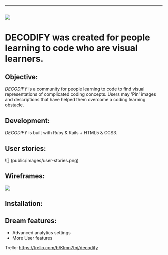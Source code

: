 ---
![](public/images/decodify.png)
-


# DECODIFY was created for people learning to code who are visual learners.
 
## Objective:

<i>DECODIFY</i> is a community for people learning to code to find visual representations of complicated coding concepts. Users may 'Pin' images and descriptions that have helped them overcome a coding learning obstacle.

## Development:

<i>DECODIFY</i> is built with Ruby & Rails + HTML5 & CCS3.


## User stories:
![] (public/images/user-stories.png)


## Wireframes:
![](public/images/wireframes.png)


## Installation:

## Dream features:
- Advanced analytics settings
- More User features

Trello: https://trello.com/b/KImn7tnj/decodify
